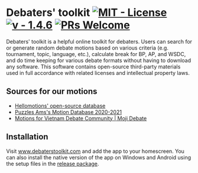 # Debaters' toolkit [![MIT - License](https://img.shields.io/badge/License-MIT-2ea44f)](https://opensource.org/licenses/MIT) [![v - 1.4.6](https://img.shields.io/badge/v-1.4.6-blue)](https://github.com/anhnguyenquy/debaters-toolkit/releases/tag/1.4.6) [![PRs Welcome](https://img.shields.io/badge/PRs-welcome-green.svg)](https://github.com/anhnguyenquy/debaters-toolkit/blob/main/CONTRIBUTING.md)

Debaters' toolkit is a helpful online toolkit for debaters. Users can search for or generate random debate motions based on various criteria (e.g. tournament, topic, language, etc.), calculate break for BP, AP, and WSDC, and do time keeping for various debate formats without having to download any software. This software contains open-source third-party materials used in full accordance with related licenses and intellectual property laws.

## Sources for our motions

  - [Hellomotions' open-source database](https://hellomotions.com/) 
  - [Puzzles Ams's Motion Database 2020-2021](https://docs.google.com/spreadsheets/d/1e11Rh2G_Bb9mNARLhnA6WjqgDO3Np6QpYnasVqXkGZY/edit#gid=1678651727)
  - [Motions for Vietnam Debate Community | Moji Debate](https://drive.google.com/drive/folders/1OX39izeTiz8DMFWhrw9v3qpk8fg3_ylV)

## Installation

Visit www.debaterstoolkit.com and add the app to your homescreen. You can also install the native version of the app on Windows and Android using the setup files in the [release package](https://github.com/anhnguyenquy/debaters-toolkit/releases).